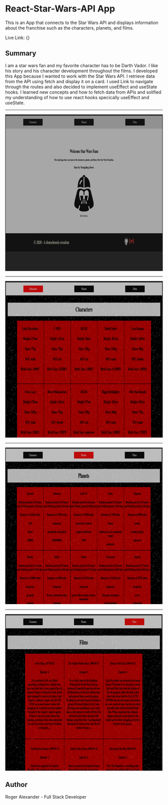 
# React-Star-Wars-API App

This is an App that connects to the Star Wars API and displays information about the franchise such as the characters, planets, and films.

Live Link: {}

<h2>Summary</h2>
I am a star wars fan and my favorite character has to be Darth Vador. I like his story and his character development throughout the films. I developed this App because I wanted to work with the Star Wars API. I retrieve data from the API using fetch and display it on a card. I used Link to navigate through the routes and also decided to implement useEffect and useState hooks. I learned new concepts and how to fetch data from APIs and solified my understanding of how to use react hooks specically useEffect and useState.
<hr />
<img src="src/media/img1.png" width="700" height="500">
<hr />
<img src="src/media/img2.png" width="700" height="500">
<hr />
<img src="src/media/img3.png" width="700" height="500">
<hr />
<img src="src/media/img4.png" width="700" height="500">


<h2>Author</h2>

Roger Alexander - Full Stack Developer
